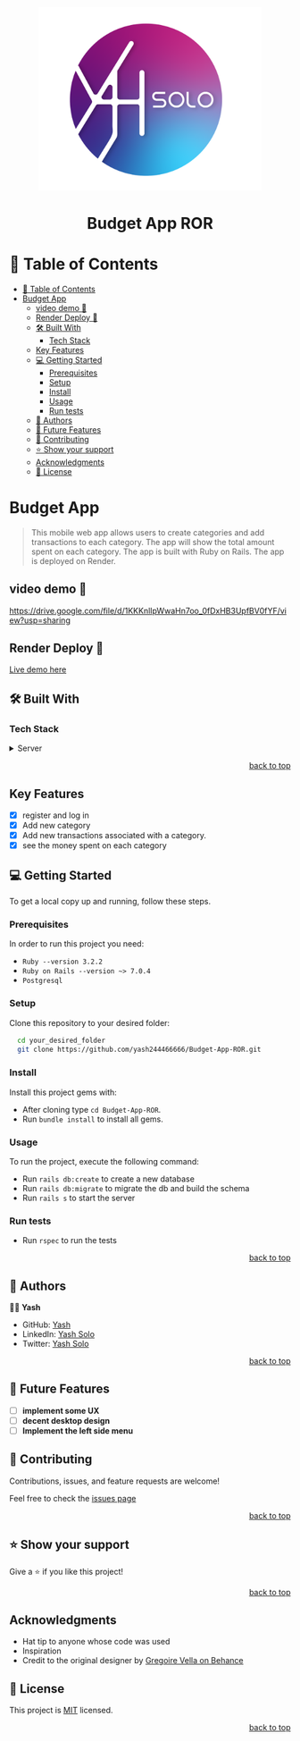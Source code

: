 <p align="center">
<img src="logo192.png" alt="drawing" width="400"/>
</p>
<a name="readme-top"></a>
<a name="readme-top"></a>

<div align="center">
  <h1><b>Budget App ROR</b></h1>
</div>

<!-- TABLE OF CONTENTS -->

# 📗 Table of Contents

- [📗 Table of Contents](#-table-of-contents)
- [Budget App ](#budget-app-)
  - [video demo 🎥](#video-demo-)
  - [Render Deploy 🚀](#render-deploy-)
  - [🛠 Built With ](#-built-with-)
    - [Tech Stack ](#tech-stack-)
  - [Key Features ](#key-features-)
  - [💻 Getting Started ](#-getting-started-)
    - [Prerequisites](#prerequisites)
    - [Setup](#setup)
    - [Install](#install)
    - [Usage](#usage)
    - [Run tests](#run-tests)
  - [👥 Authors ](#-authors-)
  - [🔭 Future Features ](#-future-features-)
  - [🤝 Contributing ](#-contributing-)
  - [⭐️ Show your support ](#️-show-your-support-)
  - [Acknowledgments](#acknowledgments)
  - [📝 License ](#-license-)

<!-- PROJECT DESCRIPTION -->

# Budget App <a name="about-project"></a>

> This mobile web app allows users to create categories and add transactions to each category. The app will show the total amount spent on each category. The app is built with Ruby on Rails. The app is deployed on Render.

## video demo 🎥

https://drive.google.com/file/d/1KKKnlIpWwaHn7oo_0fDxHB3UpfBV0fYF/view?usp=sharing

## Render Deploy 🚀

[Live demo here](https://rails-ok57.onrender.com/)

## 🛠 Built With <a name="built-with"></a>

### Tech Stack <a name="tech-stack"></a>

<details>
  <summary>Server</summary>
  <ul>
    <li><a href="https://rubyonrails.org/">Ruby On Rails</a></li>
  </ul>
</details>

<p align="right"><a href="#readme-top">back to top</a></p>

<!-- Key Features -->

## Key Features <a name="key-features"></a>

- [x] register and log in
- [x] Add new category
- [x] Add new transactions associated with a category.
- [x] see the money spent on each category

<!-- GETTING STARTED -->

## 💻 Getting Started <a name="getting-started"></a>

To get a local copy up and running, follow these steps.

### Prerequisites

In order to run this project you need:

- `Ruby --version 3.2.2`
- `Ruby on Rails --version ~> 7.0.4`
- `Postgresql`

### Setup

Clone this repository to your desired folder:

```sh
  cd your_desired_folder
  git clone https://github.com/yash244466666/Budget-App-ROR.git
```

### Install

Install this project gems with:

- After cloning type `cd Budget-App-ROR`.
- Run `bundle install` to install all gems.

### Usage

To run the project, execute the following command:

- Run `rails db:create` to create a new database
- Run `rails db:migrate` to migrate the db and build the schema
- Run `rails s` to start the server

### Run tests

- Run `rspec` to run the tests

<p align="right"><a href="#readme-top">back to top</a></p>

<!-- AUTHORS -->

## 👥 Authors <a name="authors"></a>

👨‍🚀 **Yash**

- GitHub: [Yash](https://github.com/yash244466666)
- LinkedIn: [Yash Solo](https://www.linkedin.com/in/yash-solo)
- Twitter: [Yash Solo](https://twitter.com/yash_solo000)

<p align="right"><a href="#readme-top">back to top</a></p>

<!-- FUTURE FEATURES -->

## 🔭 Future Features <a name="future-features"></a>

- [ ] **implement some UX**
- [ ] **decent desktop design**
- [ ] **Implement the left side menu**

<!-- CONTRIBUTING -->

## 🤝 Contributing <a name="contributing"></a>

Contributions, issues, and feature requests are welcome!

Feel free to check the [issues page](https://github.com/MohamedHNoor/Budget-app/issues)

<p align="right"><a href="#readme-top">back to top</a></p>

<!-- SUPPORT -->

## ⭐️ Show your support <a name="support"></a>

Give a ⭐️ if you like this project!

<p align="right"><a href="#readme-top">back to top</a></p>

## Acknowledgments

- Hat tip to anyone whose code was used
- Inspiration
- Credit to the original designer by [Gregoire Vella on Behance](https://www.behance.net/gregoirevella)

<!-- LICENSE -->

## 📝 License <a name="license"></a>

This project is [MIT](./LICENSE) licensed.

<p align="right"><a href="#readme-top">back to top</a></p>
